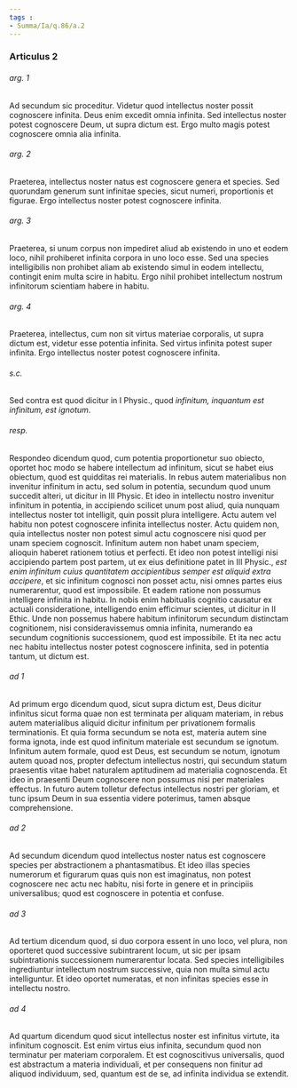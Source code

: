 ```yaml
---
tags : 
- Summa/Ia/q.86/a.2
---
```


### Articulus 2

###### arg. 1
Ad secundum sic proceditur. Videtur quod intellectus noster possit cognoscere infinita. Deus enim excedit omnia infinita. Sed intellectus noster potest cognoscere Deum, ut supra dictum est. Ergo multo magis potest cognoscere omnia alia infinita.

###### arg. 2
Praeterea, intellectus noster natus est cognoscere genera et species. Sed quorundam generum sunt infinitae species, sicut numeri, proportionis et figurae. Ergo intellectus noster potest cognoscere infinita.

###### arg. 3
Praeterea, si unum corpus non impediret aliud ab existendo in uno et eodem loco, nihil prohiberet infinita corpora in uno loco esse. Sed una species intelligibilis non prohibet aliam ab existendo simul in eodem intellectu, contingit enim multa scire in habitu. Ergo nihil prohibet intellectum nostrum infinitorum scientiam habere in habitu.

###### arg. 4
Praeterea, intellectus, cum non sit virtus materiae corporalis, ut supra dictum est, videtur esse potentia infinita. Sed virtus infinita potest super infinita. Ergo intellectus noster potest cognoscere infinita.

###### s.c.
Sed contra est quod dicitur in I Physic., quod *infinitum, inquantum est infinitum, est ignotum*.

###### resp.
Respondeo dicendum quod, cum potentia proportionetur suo obiecto, oportet hoc modo se habere intellectum ad infinitum, sicut se habet eius obiectum, quod est quidditas rei materialis. In rebus autem materialibus non invenitur infinitum in actu, sed solum in potentia, secundum quod unum succedit alteri, ut dicitur in III Physic. Et ideo in intellectu nostro invenitur infinitum in potentia, in accipiendo scilicet unum post aliud, quia nunquam intellectus noster tot intelligit, quin possit plura intelligere. Actu autem vel habitu non potest cognoscere infinita intellectus noster. Actu quidem non, quia intellectus noster non potest simul actu cognoscere nisi quod per unam speciem cognoscit. Infinitum autem non habet unam speciem, alioquin haberet rationem totius et perfecti. Et ideo non potest intelligi nisi accipiendo partem post partem, ut ex eius definitione patet in III Physic., *est enim infinitum cuius quantitatem accipientibus semper est aliquid extra accipere*, et sic infinitum cognosci non posset actu, nisi omnes partes eius numerarentur, quod est impossibile. Et eadem ratione non possumus intelligere infinita in habitu. In nobis enim habitualis cognitio causatur ex actuali consideratione, intelligendo enim efficimur scientes, ut dicitur in II Ethic. Unde non possemus habere habitum infinitorum secundum distinctam cognitionem, nisi consideravissemus omnia infinita, numerando ea secundum cognitionis successionem, quod est impossibile. Et ita nec actu nec habitu intellectus noster potest cognoscere infinita, sed in potentia tantum, ut dictum est.

###### ad 1
Ad primum ergo dicendum quod, sicut supra dictum est, Deus dicitur infinitus sicut forma quae non est terminata per aliquam materiam, in rebus autem materialibus aliquid dicitur infinitum per privationem formalis terminationis. Et quia forma secundum se nota est, materia autem sine forma ignota, inde est quod infinitum materiale est secundum se ignotum. Infinitum autem formale, quod est Deus, est secundum se notum, ignotum autem quoad nos, propter defectum intellectus nostri, qui secundum statum praesentis vitae habet naturalem aptitudinem ad materialia cognoscenda. Et ideo in praesenti Deum cognoscere non possumus nisi per materiales effectus. In futuro autem tolletur defectus intellectus nostri per gloriam, et tunc ipsum Deum in sua essentia videre poterimus, tamen absque comprehensione.

###### ad 2
Ad secundum dicendum quod intellectus noster natus est cognoscere species per abstractionem a phantasmatibus. Et ideo illas species numerorum et figurarum quas quis non est imaginatus, non potest cognoscere nec actu nec habitu, nisi forte in genere et in principiis universalibus; quod est cognoscere in potentia et confuse.

###### ad 3
Ad tertium dicendum quod, si duo corpora essent in uno loco, vel plura, non oporteret quod successive subintrarent locum, ut sic per ipsam subintrationis successionem numerarentur locata. Sed species intelligibiles ingrediuntur intellectum nostrum successive, quia non multa simul actu intelliguntur. Et ideo oportet numeratas, et non infinitas species esse in intellectu nostro.

###### ad 4
Ad quartum dicendum quod sicut intellectus noster est infinitus virtute, ita infinitum cognoscit. Est enim virtus eius infinita, secundum quod non terminatur per materiam corporalem. Et est cognoscitivus universalis, quod est abstractum a materia individuali, et per consequens non finitur ad aliquod individuum, sed, quantum est de se, ad infinita individua se extendit.

